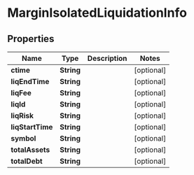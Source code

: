 

# MarginIsolatedLiquidationInfo


## Properties

| Name | Type | Description | Notes |
|------------ | ------------- | ------------- | -------------|
|**ctime** | **String** |  |  [optional] |
|**liqEndTime** | **String** |  |  [optional] |
|**liqFee** | **String** |  |  [optional] |
|**liqId** | **String** |  |  [optional] |
|**liqRisk** | **String** |  |  [optional] |
|**liqStartTime** | **String** |  |  [optional] |
|**symbol** | **String** |  |  [optional] |
|**totalAssets** | **String** |  |  [optional] |
|**totalDebt** | **String** |  |  [optional] |



